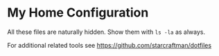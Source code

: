  My Home Configuration
=====

All these files are naturally hidden. Show them with `ls -la` as always.


For additional related tools see https://github.com/starcraftman/dotfiles
